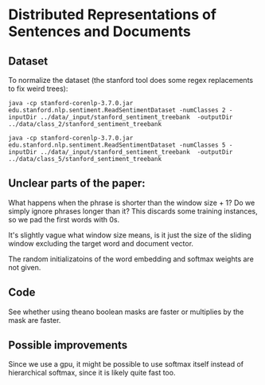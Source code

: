 # Distributed Representations of Sentences and Documents
## Dataset
To normalize the dataset (the stanford tool does some regex replacements to fix weird trees):

    java -cp stanford-corenlp-3.7.0.jar edu.stanford.nlp.sentiment.ReadSentimentDataset -numClasses 2 -inputDir ../data/_input/stanford_sentiment_treebank  -outputDir ../data/class_2/stanford_sentiment_treebank

    java -cp stanford-corenlp-3.7.0.jar edu.stanford.nlp.sentiment.ReadSentimentDataset -numClasses 5 -inputDir ../data/_input/stanford_sentiment_treebank  -outputDir ../data/class_5/stanford_sentiment_treebank

## Unclear parts of the paper:
What happens when the phrase is shorter than the window size + 1? Do we simply ignore phrases longer than it? This discards some training instances, so we pad the first words with 0s.

It's slightly vague what window size means, is it just the size of the sliding window excluding the target word and document vector.

The random initializatoins of the word embedding and softmax weights are not given.

## Code
See whether using theano boolean masks are faster or multiplies by the mask are faster.

## Possible improvements
Since we use a gpu, it might be possible to use softmax itself instead of hierarchical softmax, since it is likely quite fast too.
